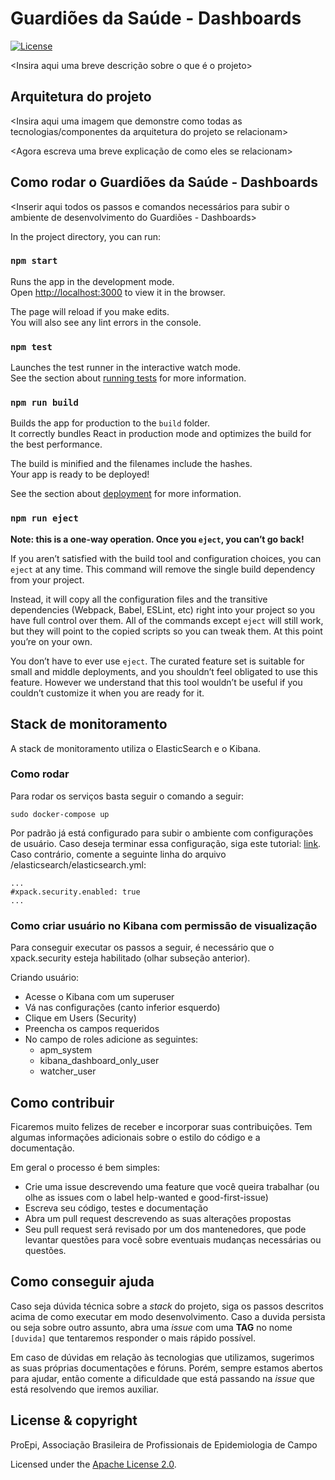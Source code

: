 # Guardiões da Saúde - Dashboards

[![License](https://img.shields.io/badge/License-Apache%202.0-blue.svg)](https://opensource.org/licenses/Apache-2.0)

<Insira aqui uma breve descrição sobre o que é o projeto>


## Arquitetura do projeto

<Insira aqui uma imagem que demonstre como todas as tecnologias/componentes da arquitetura do projeto se relacionam>

<Agora escreva uma breve explicação de como eles se relacionam>

## Como rodar o Guardiões da Saúde - Dashboards

<!-- A explicação abaixo provavelmente foi criada automaticamente, então pode ser melhorada pro contexto do projeto -->

<Inserir aqui todos os passos e comandos necessários para subir o ambiente de desenvolvimento do Guardiões - Dashboards>

In the project directory, you can run:

### `npm start`

Runs the app in the development mode.<br>
Open [http://localhost:3000](http://localhost:3000) to view it in the browser.

The page will reload if you make edits.<br>
You will also see any lint errors in the console.

### `npm test`

Launches the test runner in the interactive watch mode.<br>
See the section about [running tests](https://facebook.github.io/create-react-app/docs/running-tests) for more information.

### `npm run build`

Builds the app for production to the `build` folder.<br>
It correctly bundles React in production mode and optimizes the build for the best performance.

The build is minified and the filenames include the hashes.<br>
Your app is ready to be deployed!

See the section about [deployment](https://facebook.github.io/create-react-app/docs/deployment) for more information.

### `npm run eject`

**Note: this is a one-way operation. Once you `eject`, you can’t go back!**

If you aren’t satisfied with the build tool and configuration choices, you can `eject` at any time. This command will remove the single build dependency from your project.

Instead, it will copy all the configuration files and the transitive dependencies (Webpack, Babel, ESLint, etc) right into your project so you have full control over them. All of the commands except `eject` will still work, but they will point to the copied scripts so you can tweak them. At this point you’re on your own.

You don’t have to ever use `eject`. The curated feature set is suitable for small and middle deployments, and you shouldn’t feel obligated to use this feature. However we understand that this tool wouldn’t be useful if you couldn’t customize it when you are ready for it.

## Stack de monitoramento

A stack de monitoramento utiliza o ElasticSearch e o Kibana.

### Como rodar

Para rodar os serviços basta seguir o comando a seguir:
```
sudo docker-compose up
```

Por padrão já está configurado para subir o ambiente com configurações de usuário. Caso deseja terminar essa configuração, siga este tutorial: [link](https://github.com/lappis-unb/rasa-ptbr-boilerplate/blob/v4.3.x/docs/setup_user_elasticsearch.md). Caso contrário, comente a seguinte linha do arquivo /elasticsearch/elasticsearch.yml:
```
...
#xpack.security.enabled: true
...
```

### Como criar usuário no Kibana com permissão de visualização

Para conseguir executar os passos a seguir, é necessário que o xpack.security esteja habilitado (olhar subseção anterior).

Criando usuário: 
* Acesse o Kibana com um superuser
* Vá nas configurações (canto inferior esquerdo)
* Clique em Users (Security)
* Preencha os campos requeridos
* No campo de roles adicione as seguintes:
  * apm_system
  * kibana_dashboard_only_user
  * watcher_user

## Como contribuir

Ficaremos muito felizes de receber e incorporar suas contribuições. Tem algumas informações adicionais sobre o estilo do código e a documentação.

Em geral o processo é bem simples:

- Crie uma issue descrevendo uma feature que você queira trabalhar (ou olhe as issues com o label help-wanted e good-first-issue)
- Escreva seu código, testes e documentação
- Abra um pull request descrevendo as suas alterações propostas
- Seu pull request será revisado por um dos mantenedores, que pode levantar questões para você sobre eventuais mudanças necessárias ou questões.

## Como conseguir ajuda

Caso seja dúvida técnica sobre a _stack_ do projeto, siga os passos descritos acima de como executar em modo desenvolvimento. Caso a duvida persista ou seja sobre outro assunto, abra uma _issue_ com uma **TAG** no nome ```[duvida]``` que tentaremos responder o mais rápido possível.

Em caso de dúvidas em relação às tecnologias que utilizamos, sugerimos as suas próprias documentações e fóruns. Porém, sempre estamos abertos para ajudar, então comente a dificuldade que está passando na _issue_ que está resolvendo que iremos auxiliar.  

## License & copyright

ProEpi, Associação Brasileira de Profissionais de Epidemiologia de Campo

Licensed under the [Apache License 2.0](LICENSE.md).
